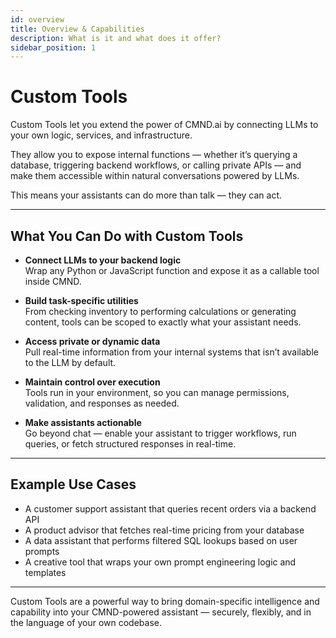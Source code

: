 ```yaml
---
id: overview
title: Overview & Capabilities
description: What is it and what does it offer?
sidebar_position: 1
---
```


# Custom Tools

Custom Tools let you extend the power of CMND.ai by connecting LLMs to your own logic, services, and infrastructure.

They allow you to expose internal functions — whether it’s querying a database, triggering backend workflows, or calling private APIs — and make them accessible within natural conversations powered by LLMs.

This means your assistants can do more than talk — they can act.

---

## What You Can Do with Custom Tools

- **Connect LLMs to your backend logic**  
  Wrap any Python or JavaScript function and expose it as a callable tool inside CMND.

- **Build task-specific utilities**  
  From checking inventory to performing calculations or generating content, tools can be scoped to exactly what your assistant needs.

- **Access private or dynamic data**  
  Pull real-time information from your internal systems that isn’t available to the LLM by default.

- **Maintain control over execution**  
  Tools run in your environment, so you can manage permissions, validation, and responses as needed.

- **Make assistants actionable**  
  Go beyond chat — enable your assistant to trigger workflows, run queries, or fetch structured responses in real-time.

---

## Example Use Cases

- A customer support assistant that queries recent orders via a backend API
- A product advisor that fetches real-time pricing from your database
- A data assistant that performs filtered SQL lookups based on user prompts
- A creative tool that wraps your own prompt engineering logic and templates

---

Custom Tools are a powerful way to bring domain-specific intelligence and capability into your CMND-powered assistant — securely, flexibly, and in the language of your own codebase.
